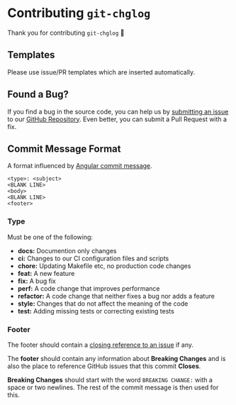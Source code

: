 # Contributing `git-chglog`

Thank you for contributing `git-chglog` :tada:

## Templates

Please use issue/PR templates which are inserted automatically.

## Found a Bug?

If you find a bug in the source code, you can help us by [submitting an issue](https://github.com/git-chglog/git-chglog/issues) to our [GitHub Repository](https://github.com/git-chglog/git-chglog). Even better, you can submit a Pull Request with a fix.

## Commit Message Format

A format influenced by [Angular commit message](https://github.com/angular/angular/blob/master/CONTRIBUTING.md#commit-message-format).

```text
<type>: <subject>
<BLANK LINE>
<body>
<BLANK LINE>
<footer>
```

### Type

Must be one of the following:

- **docs:** Documention only changes
- **ci:** Changes to our CI configuration files and scripts
- **chore:** Updating Makefile etc, no production code changes
- **feat:** A new feature
- **fix:** A bug fix
- **perf:** A code change that improves performance
- **refactor:** A code change that neither fixes a bug nor adds a feature
- **style:** Changes that do not affect the meaning of the code
- **test:** Adding missing tests or correcting existing tests

### Footer

The footer should contain a [closing reference to an issue](https://help.github.com/articles/closing-issues-via-commit-messages/) if any.

The **footer** should contain any information about **Breaking Changes** and is also the place to reference GitHub issues that this commit **Closes**.

**Breaking Changes** should start with the word `BREAKING CHANGE:` with a space or two newlines. The rest of the commit message is then used for this.
